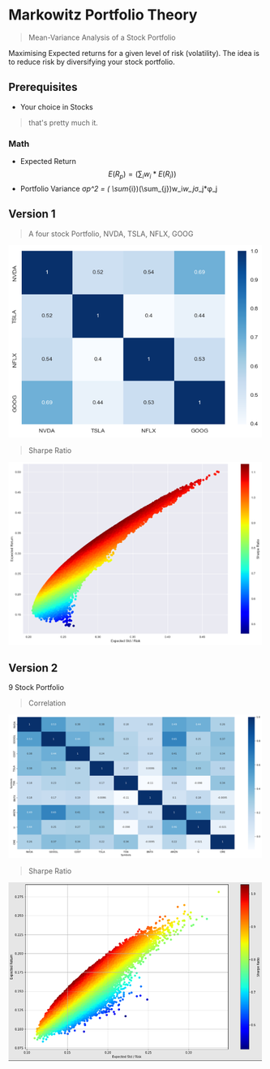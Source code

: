 # Markowitz Portfolio Theory
> Mean-Variance Analysis of a Stock Portfolio

Maximising Expected returns for a given level of risk (volatility). The idea is to reduce risk by diversifying your stock portfolio.  

## Prerequisites
- Your choice in Stocks
> that's pretty much it.

### Math

- Expected Return
$$	E(R_p) = ( \sum_{i}w_i*E(R_i)) $$
- Portfolio Variance
&sigma;_p^2 = ( \sum_{i})(\sum_{j})w_i*w_j*&sigma;_j*&phi;_j

## Version 1
> A four stock Portfolio, NVDA, TSLA, NFLX, GOOG
<img src="https://github.com/raam6/MarkowitzPortfolio/blob/main/Resource/correlation_v1.png" width="500">

> Sharpe Ratio
<img src="https://github.com/raam6/MarkowitzPortfolio/blob/main/Resource/Sharpe_V1.png" width="500">

## Version 2
9 Stock Portfolio
> Correlation
<img src="https://github.com/raam6/MarkowitzPortfolio/blob/main/Resource/correlation_v2.png" width="500">

> Sharpe Ratio
<img src="https://github.com/raam6/MarkowitzPortfolio/blob/main/Resource/Sharpe_V2.png" width="500">
